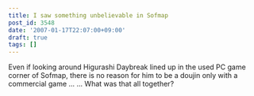 ```yaml
---
title: I saw something unbelievable in Sofmap
post_id: 3548
date: '2007-01-17T22:07:00+09:00'
draft: true
tags: []
---
```


Even if looking around Higurashi Daybreak lined up in the used PC game corner of Sofmap, there is no reason for him to be a doujin only with a commercial game ... ... What was that all together?
